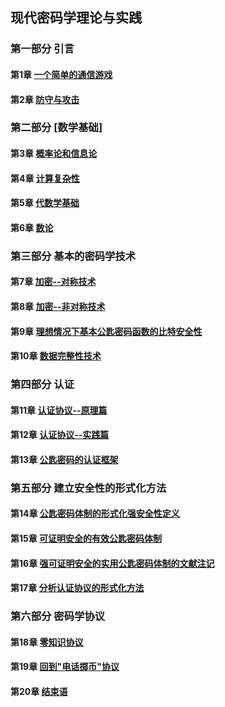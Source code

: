 ## 现代密码学理论与实践

### 第一部分 引言

#### 第1章 [一个简单的通信游戏](https://github.com/walkerqiao/walkman/blob/master/docs/cryptography/chapter_01.md)

#### 第2章 [防守与攻击](https://github.com/walkerqiao/walkman/blob/master/docs/cryptography/chapter_02.md)

### 第二部分 [数学基础]

#### 第3章 [概率论和信息论](https://github.com/walkerqiao/walkman/blob/master/docs/cryptography/chapter_03.md)

#### 第4章 [计算复杂性](https://github.com/walkerqiao/walkman/blob/master/docs/cryptography/chapter_04.md)

#### 第5章 [代数学基础](https://github.com/walkerqiao/walkman/blob/master/docs/cryptography/chapter_05.md)

#### 第6章 [数论](https://github.com/walkerqiao/walkman/blob/master/docs/cryptography/chapter_06.md)

### 第三部分 基本的密码学技术

#### 第7章 [加密--对称技术](https://github.com/walkerqiao/walkman/blob/master/docs/cryptography/chapter_07.md)

#### 第8章 [加密--非对称技术](https://github.com/walkerqiao/walkman/blob/master/docs/cryptography/chapter_08.md)

#### 第9章 [理想情况下基本公匙密码函数的比特安全性](https://github.com/walkerqiao/walkman/blob/master/docs/cryptography/chapter_09.md)

#### 第10章 [数据完整性技术](https://github.com/walkerqiao/walkman/blob/master/docs/cryptography/chapter_10.md)

### 第四部分 认证

#### 第11章 [认证协议--原理篇](https://github.com/walkerqiao/walkman/blob/master/docs/cryptography/chapter_11.md)

#### 第12章 [认证协议--实践篇](https://github.com/walkerqiao/walkman/blob/master/docs/cryptography/chapter_12.md)

#### 第13章 [公匙密码的认证框架](https://github.com/walkerqiao/walkman/blob/master/docs/cryptography/chapter_13.md)

### 第五部分 建立安全性的形式化方法

#### 第14章 [公匙密码体制的形式化强安全性定义](https://github.com/walkerqiao/walkman/blob/master/docs/cryptography/chapter_14.md)

#### 第15章 [可证明安全的有效公匙密码体制](https://github.com/walkerqiao/walkman/blob/master/docs/cryptography/chapter_15.md)

#### 第16章 [强可证明安全的实用公匙密码体制的文献注记](https://github.com/walkerqiao/walkman/blob/master/docs/cryptography/chapter_16.md)

#### 第17章 [分析认证协议的形式化方法](https://github.com/walkerqiao/walkman/blob/master/docs/cryptography/chapter_17.md)

### 第六部分 密码学协议

#### 第18章 [零知识协议](https://github.com/walkerqiao/walkman/blob/master/docs/cryptography/chapter_18.md)

#### 第19章 [回到"电话掷币"协议](https://github.com/walkerqiao/walkman/blob/master/docs/cryptography/chapter_19.md)

#### 第20章 [结束语](https://github.com/walkerqiao/walkman/blob/master/docs/cryptography/chapter_20.md)
